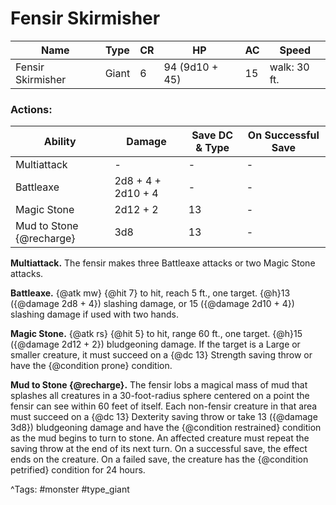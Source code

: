 # Fensir Skirmisher

| Name | Type | CR | HP | AC | Speed |
|------|------|----|----|----|-------|
| Fensir Skirmisher | Giant | 6 | 94 (9d10 + 45) | 15 | walk: 30 ft. |

### Actions:

| Ability | Damage | Save DC & Type | On Successful Save |
|---------|--------|----------------|--------------------|
| Multiattack | - | - | - |
| Battleaxe | 2d8 + 4 + 2d10 + 4 | - | - |
| Magic Stone | 2d12 + 2 | 13 | - |
| Mud to Stone {@recharge} | 3d8 | 13 | - |


**Multiattack.** The fensir makes three Battleaxe attacks or two Magic Stone attacks.

**Battleaxe.** {@atk mw} {@hit 7} to hit, reach 5 ft., one target. {@h}13 ({@damage 2d8 + 4}) slashing damage, or 15 ({@damage 2d10 + 4}) slashing damage if used with two hands.

**Magic Stone.** {@atk rs} {@hit 5} to hit, range 60 ft., one target. {@h}15 ({@damage 2d12 + 2}) bludgeoning damage. If the target is a Large or smaller creature, it must succeed on a {@dc 13} Strength saving throw or have the {@condition prone} condition.

**Mud to Stone {@recharge}.** The fensir lobs a magical mass of mud that splashes all creatures in a 30-foot-radius sphere centered on a point the fensir can see within 60 feet of itself. Each non-fensir creature in that area must succeed on a {@dc 13} Dexterity saving throw or take 13 ({@damage 3d8}) bludgeoning damage and have the {@condition restrained} condition as the mud begins to turn to stone. An affected creature must repeat the saving throw at the end of its next turn. On a successful save, the effect ends on the creature. On a failed save, the creature has the {@condition petrified} condition for 24 hours.

^Tags: #monster #type_giant